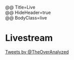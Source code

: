 @@ Title=Live  
@@ HideHeader=true  
@@ BodyClass=live  

<h1>Livestream</h1>

<a class="twitter-timeline" href="https://twitter.com/TheOverAnalyzed" data-widget-id="598696366542458882">Tweets by @TheOverAnalyzed</a>

<script>!function(d,s,id){var js,fjs=d.getElementsByTagName(s)[0],p=/^http:/.test(d.location)?'http':'https';if(!d.getElementById(id)){js=d.createElement(s);js.id=id;js.src=p+"://platform.twitter.com/widgets.js";fjs.parentNode.insertBefore(js,fjs);}}(document,"script","twitter-wjs");</script>